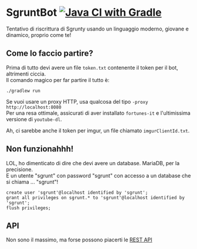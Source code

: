 # SgruntBot [![Java CI with Gradle](https://github.com/ggiambo/SgruntBot/actions/workflows/gradle.yml/badge.svg)](https://github.com/ggiambo/SgruntBot/actions/workflows/gradle.yml)

Tentativo di riscrittura di Sgrunty usando un linguaggio moderno, giovane e dinamico, proprio come te!

## Come lo faccio partire?

Prima di tutto devi avere un file `token.txt` contenente il token per il bot, altrimenti ciccia.\
Il comando magico per far partire il tutto è:

```shell
./gradlew run
```

Se vuoi usare un proxy HTTP, usa qualcosa del tipo `-proxy http://localhost:8080`\
Per una resa ottimale, assicurati di aver installato `fortunes-it` e l'ultimissima versione di `youtube-dl`.

Ah, ci sarebbe anche il token per imgur, un file chiamato `imgurClientId.txt`.

## Non funzionahhh!

LOL, ho dimenticato di dire che devi avere un database. MariaDB, per la precisione.\
E un utente "sgrunt" con password "sgrunt" con accesso a un database che si chiama ... "sgrunt"!

```mariadb
create user 'sgrunt'@localhost identified by 'sgrunt';
grant all privileges on sgrunt.* to 'sgrunt'@localhost identified by 'sgrunt';
flush privileges;
```

## API

Non sono il massimo, ma forse possono piacerti le [REST API](http://localhost:8081/sgrunty/swagger-ui/index.html)
